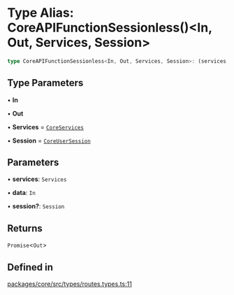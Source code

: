 # Type Alias: CoreAPIFunctionSessionless()\<In, Out, Services, Session\>

```ts
type CoreAPIFunctionSessionless<In, Out, Services, Session>: (services, data, session?) => Promise<Out>;
```

## Type Parameters

• **In**

• **Out**

• **Services** = [`CoreServices`](CoreServices.md)

• **Session** = [`CoreUserSession`](../interfaces/CoreUserSession.md)

## Parameters

• **services**: `Services`

• **data**: `In`

• **session?**: `Session`

## Returns

`Promise`\<`Out`\>

## Defined in

[packages/core/src/types/routes.types.ts:11](https://github.com/vramework/vramework/blob/d6bdd98863fc2395b074502b5cd67b069031d73f/packages/core/src/types/routes.types.ts#L11)
